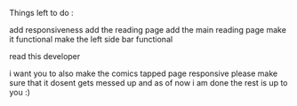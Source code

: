 Things left to do :

add responsiveness
add the reading page
add the main reading page
make it functional
make the left side bar functional

read this developer 

i want you to also make the comics tapped page responsive please make sure that it dosent gets messed up and as of now i am done the rest is up to you :)
